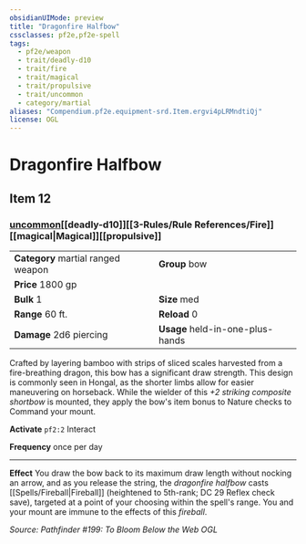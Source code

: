 ```yaml
---
obsidianUIMode: preview
title: "Dragonfire Halfbow"
cssclasses: pf2e,pf2e-spell
tags:
  - pf2e/weapon
  - trait/deadly-d10
  - trait/fire
  - trait/magical
  - trait/propulsive
  - trait/uncommon
  - category/martial
aliases: "Compendium.pf2e.equipment-srd.Item.ergvi4pLRMndtiQj"
license: OGL
---
```

# Dragonfire Halfbow
## Item 12
### [uncommon](uncommon.md "Uncommon Rarity Trait")[[deadly-d10]][[3-Rules/Rule References/Fire]][[magical|Magical]][[propulsive]]

|  |  |
| -- | -- |
| **Category** martial ranged weapon | **Group** bow |
| **Price** 1800 gp |  |
| **Bulk** 1 | **Size** med |
|**Range** 60 ft.| **Reload** 0|
| **Damage** 2d6 piercing  | **Usage** held-in-one-plus-hands |



Crafted by layering bamboo with strips of sliced scales harvested from a fire-breathing dragon, this bow has a significant draw strength. This design is commonly seen in Hongal, as the shorter limbs allow for easier maneuvering on horseback. While the wielder of this _+2 striking composite shortbow_ is mounted, they apply the bow's item bonus to Nature checks to Command your mount.

**Activate** `pf2:2` Interact

**Frequency** once per day

* * *

**Effect** You draw the bow back to its maximum draw length without nocking an arrow, and as you release the string, the _dragonfire halfbow_ casts [[Spells/Fireball|Fireball]] (heightened to 5th-rank; DC 29 Reflex check save), targeted at a point of your choosing within the spell's range. You and your mount are immune to the effects of this _fireball_.

*Source: Pathfinder #199: To Bloom Below the Web*
*OGL*